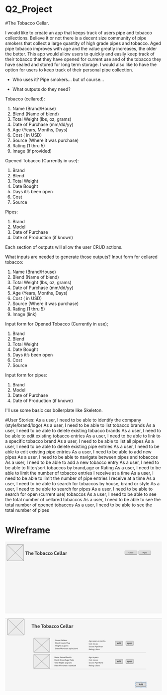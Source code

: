 # Q2_Project
#The Tobacco Cellar.


I would like to create an app that keeps track of users pipe and tobacco collections.  Believe it or not there is a decent size community of pipe smokers that collect a large quantity of high grade pipes and tobacco. Aged pipe tobacco improves with age and the value greatly increases, the older the better.  This app would allow users to quickly and easily keep track of their tobacco that they have opened for current use and of the tobacco they have sealed and stored for long term storage.  I would also like to have the option for users to keep track of their personal pipe collection.

* Who uses it?
Pipe smokers… but of course…

* What outputs do they need?

Tobacco (cellared):                                                                               
1. Name (Brand/House)
2. Blend (Name of blend)
3. Total Weight (lbs, oz, grams)
4. Date of Purchase (mm/dd/yy)
5. Age (Years, Months, Days)
6. Cost ( in USD)
7. Source (Where it was purchase)
8. Rating (1 thru 5)
9. Image (if provided)

Opened Tobacco (Currently in use):
1. Brand
2. Blend
3. Total Weight
4. Date Bought
5. Days it’s been open
6. Cost
7. Source

Pipes:
1. Brand
2. Model
3. Date of Purchase
4. Date of Production (if known)

Each section of outputs will allow the user CRUD actions.

What inputs are needed to generate those outputs?
Input form for cellared tobacco:
1. Name (Brand/House)
2. Blend (Name of blend)
3. Total Weight (lbs, oz, grams)
4. Date of Purchase (mm/dd/yy)
5. Age (Years, Months, Days)
6. Cost ( in USD)
7. Source (Where it was purchase)
8. Rating (1 thru 5)
9. Image (link)

Input form for Opened Tobacco (Currently in use);
1. Brand
2. Blend
3. Total Weight
4. Date Bought
5. Days it’s been open
6. Cost
7. Source

Input form for pipes:
1. Brand
2. Model
3. Date of Purchase
4. Date of Production (if known)

I'll use some basic css boilerplate like Skeleton.

#User Stories:
As a user, I need to be able to identify the company (style/brand/logo)
As a user, I need to be able to list tobacco brands
As a user, I need to be able to delete existing tobacco brands
As a user, I need to be able to edit existing tobacco entries
As a user, I need to be able to link to a specific tobacco brand
As a user, I need to be able to list all pipes
As a user, I need to be able to delete existing pipe entries
As a user, I need to be able to edit existing pipe entries
As a user, I need to be able to add new pipes
As a user, I need to be able to navigate between pipes and tobaccos
As a user, I need to be able to add a new tobacco entry
As a user, I need to be able to filter/sort tobaccos by brand,age or Rating
As a user, I need to be able to limit the number of tobacco entries I receive at a time
As a user, I need to be able to limit the number of pipe entries I receive at a time
As a user, I need to be able to search for tobaccos by house, brand or style
As a user, I need to be able to search for pipes
As a user, I need to be able to search for open (current use) tobaccos
As a user, I need to be able to see the total number of cellared tobaccos
As a user, I need to be able to see the total number of opened tobaccos
As a user, I need to be able to see the total number of pipes
# Wireframe
![WireframeQ2](https://github.com/Hawky454/Q2_Project/blob/master/public/images/Homepage.png)

![WireframeQ2](https://github.com/Hawky454/Q2_Project/blob/master/public/images/Cellarpage.png)
